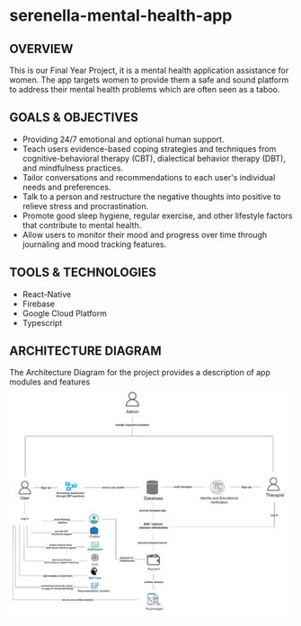# serenella-mental-health-app
<h2>OVERVIEW</h2>
This is our Final Year Project, it is a mental health application assistance for women. The app targets women to provide them a safe and sound platform to address their mental health problems which are often seen as a taboo.

<h2>GOALS & OBJECTIVES</h2>
<ul> 
<li>Providing 24/7 emotional and optional human support.</li>
<li>Teach users evidence-based coping strategies and techniques from cognitive-behavioral therapy (CBT), dialectical behavior therapy (DBT), and mindfulness practices.</li>
<li>Tailor conversations and recommendations to each user's individual needs and preferences.</li>
<li>Talk to a person and restructure the negative thoughts into positive to relieve stress and procrastination.</li>
<li>Promote good sleep hygiene, regular exercise, and other lifestyle factors that contribute to mental health.</li>
<li>Allow users to monitor their mood and progress over time through journaling and mood tracking features.</li> 
</ul>


<h2>TOOLS & TECHNOLOGIES </h2>
<ul> 
<li>React-Native</li>
<li>Firebase</li>
<li>Google Cloud Platform</li>
<li>Typescript</li>
</ul>

<h2>ARCHITECTURE DIAGRAM</h2>
The Architecture Diagram for the project provides a description of app modules and features
<img src="image.png"><br>
